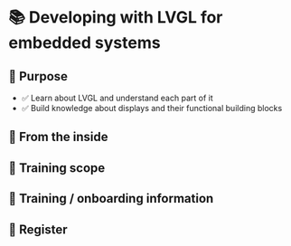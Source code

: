 # 📚 Developing with LVGL for embedded systems

## 🎯 Purpose

* ✅ Learn about LVGL and understand each part of it
* ✅ Build knowledge about displays and their functional building blocks

## 📂 From the inside

## 📖 Training scope 

## 📌 Training / onboarding information 

## 📝 Register

